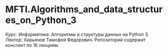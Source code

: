 # MFTI.Algorithms_and_data_structures_on_Python_3

  Курс: Информатика. Алгоритмы и структуры данных на Python 3.
  Лектор: Хирьянов Тимофей Фёдорович.
  Репозиторий содержит конспект по 16 лекциям.
